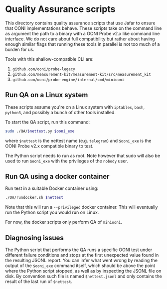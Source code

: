 # Quality Assurance scripts

This directory contains quality assurance scripts that use Jafar to
ensure that OONI implementations behave. These scripts take on the
command line as argument the path to a binary with a OONI Probe v2.x
like command line interface. We do not care about full compatibility
but rather about having enough similar flags that running these tools
in parallel is not too much of a burden for us.

Tools with this shallow-compatible CLI are:

1. `github.com/ooni/probe-legacy`
2. `github.com/measurement-kit/measurement-kit/src/measurement_kit`
3. `github.com/ooni/probe-engine/internal/cmd/miniooni`

## Run QA on a Linux system

These scripts assume you're on a Linux system with `iptables`, `bash`,
`python3`, and possibly a bunch of other tools installed.

To start the QA script, run this command:

```bash
sudo ./QA/$nettest.py $ooni_exe
```

where `$nettest` is the nettest name (e.g. `telegram`) and `$ooni_exe`
is the OONI Probe v2.x compatible binary to test.

The Python script needs to run as root. Note however that sudo will also
be used to run `$ooni_exe` with the privileges of the `nobody` user.

## Run QA using a docker container

Run test in a suitable Docker container using:

```bash
./QA/rundocker.sh $nettest
```

Note that this will run a `--privileged` docker container. This will
eventually run the Python script you would run on Linux.

For now, the docker scripts only perform QA of `miniooni`.

## Diagnosing issues

The Python script that performs the QA runs a specific OONI test under
different failure conditions and stops at the first unexpected value found
in the resulting JSONL report. You can infer what went wrong by reading
the output of the `$ooni_exe` command itself, which should be above the point
where the Python script stopped, as well as by inspecting the JSONL file on
disk. By convention such file is named `$nettest.jsonl` and only contains
the result of the last run of `$nettest`.
